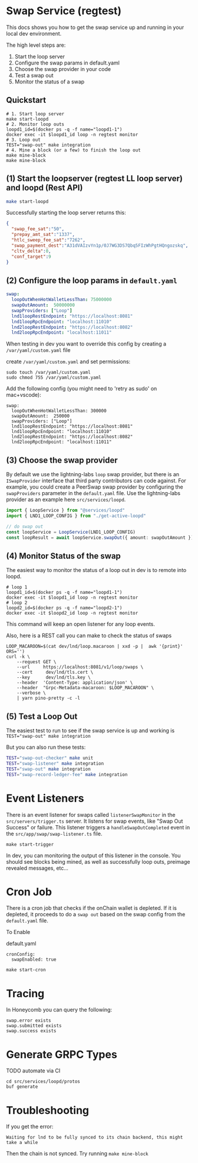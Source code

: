 Swap Service (regtest)
=======================

This docs shows you how to get the swap service up and running in your local dev environment.

The high level steps are:

1. Start the loop server
2. Configure the swap params in default.yaml
3. Choose the swap provider in your code
4. Test a swap out
5. Monitor the status of a swap

Quickstart
----------
```
# 1. Start loop server
make start-loopd
# 2. Monitor loop outs
loopd1_id=$(docker ps -q -f name="loopd1-1")
docker exec -it $loopd1_id loop -n regtest monitor
# 3. Loop out
TEST="swap-out" make integration
# 4. Mine a block (or a few) to finish the loop out
make mine-block
make mine-block
```

(1) Start the loopserver (regtest LL loop server) and loopd (Rest API)
---------------------------------------
```sh
make start-loopd
```

Successfully starting the loop server returns this:
```json
{
  "swap_fee_sat":"50",
  "prepay_amt_sat":"1337",
  "htlc_sweep_fee_sat":"7262",
  "swap_payment_dest":"A31dVAIzvYn1p/0J7WG3DS7Qbq5FIzWhPgtHQngozskq",
  "cltv_delta":0,
  "conf_target":9
}
```

(2) Configure the loop params in `default.yaml`
---------------------------------------

```yaml
swap:
  loopOutWhenHotWalletLessThan: 75000000
  swapOutAmount:  50000000
  swapProviders: ["Loop"]
  lnd1loopRestEndpoint: "https://localhost:8081"
  lnd1loopRpcEndpoint: "localhost:11010"
  lnd2loopRestEndpoint: "https://localhost:8082"
  lnd2loopRpcEndpoint: "localhost:11011"
```

When testing in dev you want to override this config by creating a `/var/yaml/custom.yaml` file

create `/var/yaml/custom.yaml` and set permissions:
```
sudo touch /var/yaml/custom.yaml
sudo chmod 755 /var/yaml/custom.yaml
```

Add the following config (you might need to 'retry as sudo' on mac+vscode):
```
swap:
  loopOutWhenHotWalletLessThan: 300000
  swapOutAmount:  250000
  swapProviders: ["Loop"]
  lnd1loopRestEndpoint: "https://localhost:8081"
  lnd1loopRpcEndpoint: "localhost:11010"
  lnd2loopRestEndpoint: "https://localhost:8082"
  lnd2loopRpcEndpoint: "localhost:11011"
```

(3) Choose the swap provider
---------------------------------------

By default we use the lightning-labs `loop` swap provider, but there is an `ISwapProvider` interface that third party contributors can code against. For example, you could create a PeerSwap swap provider by configuring the `swapProviders` parameter in the `default.yaml` file. Use the lightning-labs provider as an example here `src/services/loopd`.

```typescript
import { LoopService } from "@services/loopd"
import { LND1_LOOP_CONFIG } from "./get-active-loopd"

// do swap out
const loopService = LoopService(LND1_LOOP_CONFIG)
const loopResult = await loopService.swapOut({ amount: swapOutAmount })
```

(4) Monitor Status of the swap
----------------------------
The easiest way to monitor the status of a loop out in dev is to remote into loopd.
```
# loop 1
loopd1_id=$(docker ps -q -f name="loopd1-1")
docker exec -it $loopd1_id loop -n regtest monitor
# loop 2
loopd2_id=$(docker ps -q -f name="loopd2-1")
docker exec -it $loopd2_id loop -n regtest monitor
```
This command will keep an open listener for any loop events.

Also, here is a REST call you can make to check the status of swaps
```
LOOP_MACAROON=$(cat dev/lnd/loop.macaroon | xxd -p |  awk '{print}' ORS='')
curl -k \
    --request GET \
    --url     https://localhost:8081/v1/loop/swaps \
    --cert     dev/lnd/tls.cert \
    --key      dev/lnd/tls.key \
    --header  'Content-Type: application/json' \
    --header  "Grpc-Metadata-macaroon: $LOOP_MACAROON" \
    --verbose \
    | yarn pino-pretty -c -l
```

(5) Test a Loop Out
---------------------------------------
The easiest test to run to see if the swap service is up and working is `TEST="swap-out" make integration`

But you can also run these tests:
```sh
TEST="swap-out-checker" make unit
TEST="swap-listener" make integration
TEST="swap-out" make integration
TEST="swap-record-ledger-fee" make integration
```

Event Listeners
============
There is an event listener for swaps called `listenerSwapMonitor` in the `src/servers/trigger.ts` server. It listens for swap events, like "Swap Out Success" or failure. This listener triggers a `handleSwapOutCompleted` event in the `src/app/swap/swap-listener.ts` file.

```
make start-trigger
```

In dev, you can monitoring the output of this listener in the console. You should see blocks being mined, as well as
successfully loop outs, preimage revealed messages, etc...

Cron Job
=====
There is a cron job that checks if the onChain wallet is depleted. If it is depleted, it proceeds to do a `swap out` based on the swap config from the `default.yaml` file.

To Enable

default.yaml
```
cronConfig:
  swapEnabled: true
```

```
make start-cron
```

Tracing
=======
In Honeycomb you can query the following:

```
swap.error exists
swap.submitted exists
swap.success exists
```

Generate GRPC Types
====================
TODO automate via CI
```
cd src/services/loopd/protos
buf generate
```

Troubleshooting
=============
If you get the error:
```
Waiting for lnd to be fully synced to its chain backend, this might take a while
```
Then the chain is not synced. Try running `make mine-block`
